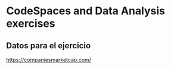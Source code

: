 # CodeSpaces and Data Analysis exercises

## Datos para el ejercicio
https://companiesmarketcap.com/
